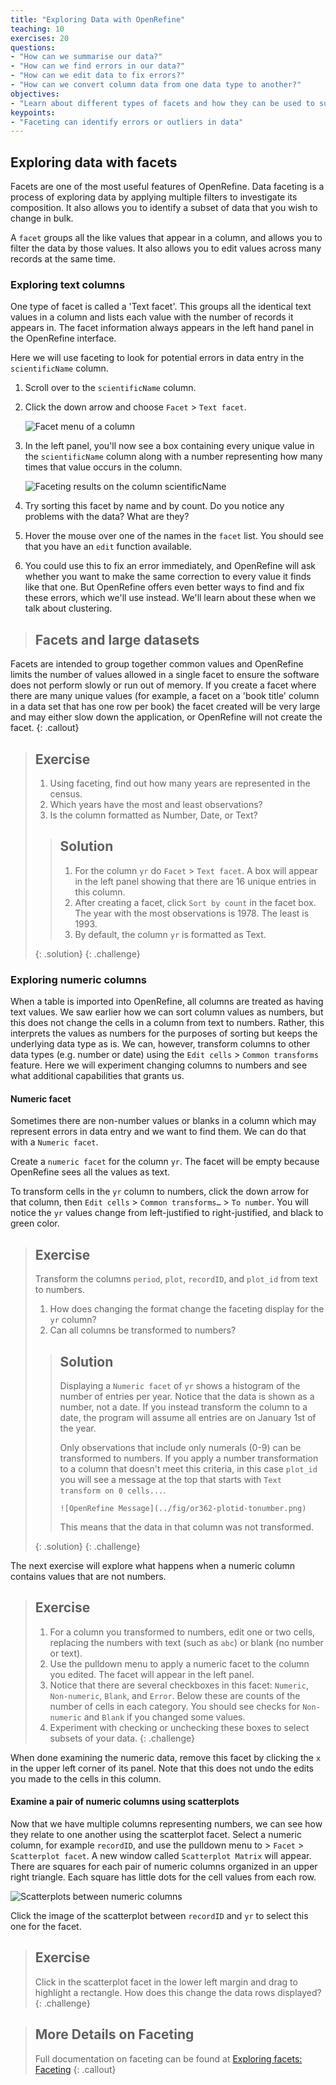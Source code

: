 ```yaml
---
title: "Exploring Data with OpenRefine"
teaching: 10
exercises: 20
questions:
- "How can we summarise our data?"
- "How can we find errors in our data?"
- "How can we edit data to fix errors?"
- "How can we convert column data from one data type to another?"
objectives:
- "Learn about different types of facets and how they can be used to summarise data of different data types"
keypoints:
- "Faceting can identify errors or outliers in data"
---
```


## Exploring data with facets

Facets are one of the most useful features of OpenRefine. Data faceting is a process of exploring data by applying multiple filters to investigate its composition. It also allows you to identify a subset of data that you wish to change in bulk.

A `facet` groups all the like values that appear in a column, and allows you to filter the data by those values. It also allows you to edit values across many records at the same time.

### Exploring text columns

One type of facet is called a 'Text facet'. This groups all the identical text values in a column and lists each value with the number of records it appears in. The facet information always appears in the left hand panel in the OpenRefine interface.

Here we will use faceting to look for potential errors in data entry in the `scientificName` column.

1. Scroll over to the `scientificName` column.
2. Click the down arrow and choose `Facet` > `Text facet`.

    ![Facet menu of a column](../fig/or362-facet-menu.png)

3. In the left panel, you'll now see a box containing every unique value in the `scientificName` column
along with a number representing how many times that value occurs in the column.

    ![Faceting results on the column scientificName](../fig/or362-faceted-scientificname.png)

4. Try sorting this facet by name and by count. Do you notice any problems with the data? What are they?
5. Hover the mouse over one of the names in the `facet` list. You should see that you have an `edit` function available.
6. You could use this to fix an error immediately, and OpenRefine will ask whether you want to make the same correction to every value it finds like that one. But OpenRefine offers even better ways to find and fix these errors, which we'll use instead. We'll learn about these when we talk about clustering.

>## Facets and large datasets
Facets are intended to group together common values and OpenRefine limits the number of values allowed in a single facet to ensure the software does not perform slowly or run out of memory. If you create a facet where there are many unique values (for example, a facet on a 'book title' column in a data set that has one row per book) the facet created will be very large and may either slow down the application, or OpenRefine will not create the facet.
{: .callout}

> ## Exercise
>
> 1. Using faceting, find out how many years are represented in the census.  
> 1. Which years have the most and least observations?
> 1. Is the column formatted as Number, Date, or Text?
>
> > ## Solution
> >
> > 1. For the column `yr` do `Facet` > `Text facet`. A box will appear in the left panel showing that there are 16 unique entries in this column.
> > 1. After creating a facet, click `Sort by count` in the facet box. The year with the most observations is 1978. The least is 1993.
> > 1. By default, the column `yr` is formatted as Text.
> >
> {: .solution}
{: .challenge}

### Exploring numeric columns

When a table is imported into OpenRefine, all columns are treated as having text values. We saw earlier how we can sort column values as numbers, but this does not change the cells in a column from text to numbers. Rather, this interprets the values as numbers for the purposes of sorting but keeps the underlying data type as is. We can, however, transform columns to other data types (e.g. number or date) using the `Edit cells` > `Common transforms` feature. Here we will experiment changing columns to numbers and see what additional capabilities that grants us.

#### Numeric facet

Sometimes there are non-number values or blanks in a column which may represent errors in data entry and we want to find them. We can do that with a `Numeric facet`.

Create a `numeric facet` for the column `yr`. The facet will be empty because OpenRefine sees all the values as text.

To transform cells in the `yr` column to numbers, click the down arrow for that column, then `Edit cells` > `Common transforms…` > `To number`. You will notice the `yr` values change from left-justified to right-justified, and black to green color.

> ## Exercise
>
> Transform the columns `period`, `plot`, `recordID`, and `plot_id` from text to numbers.
>
> 1. How does changing the format change the faceting display for the `yr` column?
> 1. Can all columns be transformed to numbers?
>
> > ## Solution
> >
> > Displaying a `Numeric facet` of `yr` shows a histogram of the number of
> > entries per year. Notice that the data is shown as a number, not a date. If you instead transform the column to a date, the program will assume all entries are on January 1st of the year.   
> >
> > Only observations that include only numerals (0-9) can be transformed to numbers. If you apply a number transformation to
> > a column that doesn't meet this criteria, in this case `plot_id` you will see a message at the top that starts with `Text transform on 0 cells...`.
> >
> >     ![OpenRefine Message](../fig/or362-plotid-tonumber.png)
> >
> > This means that the data in that column was not transformed.
> >
> {: .solution}
{: .challenge}

The next exercise will explore what happens when a numeric column contains values that are not numbers.

> ## Exercise
>
> 1. For a column you transformed to numbers, edit one or two cells, replacing the numbers with text (such as `abc`) or blank (no number or text).
> 2. Use the pulldown menu to apply a numeric facet to the column you edited. The facet will appear in the left panel.
> 3. Notice that there are several checkboxes in this facet: `Numeric`, `Non-numeric`, `Blank`, and `Error`. Below these are counts of the number of cells in each category. You should see checks for `Non-numeric` and `Blank` if you changed some values.
> 4. Experiment with checking or unchecking these boxes to select subsets of your data.
{: .challenge}

When done examining the numeric data, remove this facet by clicking the `x` in the upper left corner of its panel. Note that this does not undo the edits you made to the cells in this column.

#### Examine a pair of numeric columns using scatterplots

Now that we have multiple columns representing numbers, we can see how they relate to one another using the scatterplot facet. Select a numeric column, for example `recordID`, and use the pulldown menu to > `Facet` > `Scatterplot facet`. A new window called `Scatterplot Matrix` will appear. There are squares for each pair of numeric columns organized in an upper right triangle. Each square has little dots for the cell values from each row.

  ![Scatterplots between numeric columns](../fig/or362-scatterplots.png)

Click the image of the scatterplot between `recordID` and `yr` to select this one for the facet.

> ## Exercise
>
> Click in the scatterplot facet in the lower left margin and drag to highlight a rectangle. How does this change the data rows displayed?
{: .challenge}

> ## More Details on Faceting
> Full documentation on faceting can be found at [Exploring facets: Faceting](https://docs.openrefine.org/manual/facets)
{: .callout}
